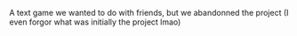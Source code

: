 A text game we wanted to do with friends, but we abandonned the project (I even forgor what was initially the project lmao)
